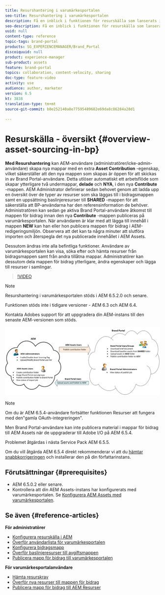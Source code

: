 ```yaml
---
title: Resurshantering i varumärkesportalen
seo-title: Resurshantering i varumärkesportalen
description: Få en inblick i funktionen för resurskälla som lanserats i Adobe Experience Manager Assets Brand Portal.
seo-description: Få en inblick i funktionen för resurskälla som lanserats i Adobe Experience Manager Assets Brand Portal.
uuid: null
content-type: reference
topic-tags: brand-portal
products: SG_EXPERIENCEMANAGER/Brand_Portal
discoiquuid: null
product: experience-manager
sub-product: assets
feature: brand-portal
topics: collaboration, content-velocity, sharing
doc-type: feature-video
activity: use
audience: author, marketer
version: 6.5
kt: 3838
translation-type: tm+mt
source-git-commit: b8e252140a8e77595489682e69da8c86284a28d1

---
```



# Resurskälla - översikt {#overview-asset-sourcing-in-bp}

**Med Resurshantering** kan AEM-användare (administratörer/icke-admin-användare) skapa nya mappar med en extra **Asset Contribution** -egenskap, vilket säkerställer att den nya mappen som skapas är öppen för att skickas in av Brand Portal-användare. Detta utlöser automatiskt ett arbetsflöde som skapar ytterligare två undermappar, **delade** och **NYA**, i den nya **Contribute** -mappen. AEM Administrator definierar sedan behovet genom att ladda upp en översikt över de typer av resurser som ska läggas till i bidragsmappen samt en uppsättning baslinjeresurser till **SHARED** -mappen för att säkerställa att BP-användarna har den referensinformation de behöver. Administratören kan sedan ge aktiva Brand Portal-användare åtkomst till mappen för bidrag innan den nya **Contribute** -mappen publiceras på varumärkesportalen. När användaren är klar med att lägga till innehåll i mappen **NEW** kan han eller hon publicera mappen för bidrag i AEM-redigeringsmiljön. Observera att det kan ta några minuter att slutföra importen och återspegla det nya publicerade innehållet i AEM Assets.

Dessutom ändras inte alla befintliga funktioner. Användare av varumärkesportalen kan visa, söka efter och hämta resurser från bidragsmappen samt från andra tillåtna mappar. Administratörer kan dessutom dela mappen för bidrag ytterligare, ändra egenskaper och lägga till resurser i samlingar.

>[!VIDEO](https://video.tv.adobe.com/v/29365/?quality=12)

>[!NOTE]
>
>Resurshantering i varumärkesportalen stöds i AEM 6.5.2.0 och senare.
>
>Funktionen stöds inte i tidigare versioner - AEM 6.3 och AEM 6.4.
>
>Kontakta Adobes support för att uppgradera din AEM-instans till den senaste AEM-versionen som stöds.

![Källa för varumärkesportalresurser](assets/asset-sourcing.png)


>[!NOTE]
>
>Om du är AEM 6.5.4-användare fortsätter funktionen Resurser att fungera med den&quot;gamla OAuth-integreringen&quot;.
>
>Men Brand Portal-användare kan inte publicera material i mappar för bidrag till AEM Assets när de uppgraderar till Adobe I/O på AEM 6.5.4.
>
>Problemet åtgärdas i nästa Service Pack AEM 6.5.5.
>
>Om du vill åtgärda AEM 6.5.4 direkt rekommenderar vi att du [hämtar snabbkorrigeringen](https://www.adobeaemcloud.com/content/marketplace/marketplaceProxy.html?packagePath=/content/companies/public/adobe/packages/cq650/hotfix/cq-6.5.0-hotfix-33041) och installerar den på din författarinstans.


## Förutsättningar {#prerequisites}

* AEM 6.5.0.2 eller senare.
* Kontrollera att din AEM Assets-instans har konfigurerats med varumärkesportalen. Se [Konfigurera AEM Assets med varumärkesportalen](../using/configure-aem-assets-with-brand-portal.md).

## Se även {#reference-articles}

**För administratörer**

* [Konfigurera resurskälla i AEM](brand-portal-configure-asset-sourcing.md)
* [Överför användarlista för varumärkesportalen](brand-portal-configure-asset-sourcing.md)
* [Konfigurera bidragsmapp](brand-portal-contribution-folder.md)
* [Överför baslinjeresurser till avgiftsmappen](brand-portal-upload-baseline-assets.md)
* [Publicera mapp för bidrag till varumärkesportalen](brand-portal-publish-contribution-folder-to-brand-portal.md)

**För varumärkesportalanvändare**

* [Hämta resurskrav](brand-portal-download-asset-requirements.md)
* [Överför nya resurser till mappen för bidrag](brand-portal-upload-assets-to-contribution-folder.md)
* [Publicera mapp för bidrag till AEM Resurser](brand-portal-publish-contribution-folder-to-aem-assets.md)
